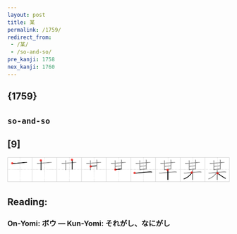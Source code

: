 ```yaml
---
layout: post
title: 某
permalink: /1759/
redirect_from:
 - /某/
 - /so-and-so/
pre_kanji: 1758
nex_kanji: 1760
---
```


## {1759}

## `so-and-so`

## [9]

<div class="stroke"><img src="../images/E69F90.png" /></div>

## Reading:

### On-Yomi: ボウ &mdash; Kun-Yomi: それがし、なにがし
